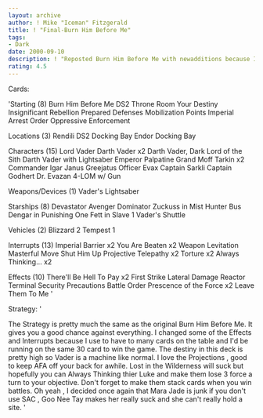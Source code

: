```yaml
---
layout: archive
author: ! Mike "Iceman" Fitzgerald
title: ! "Final-Burn Him Before Me"
tags:
- Dark
date: 2000-09-10
description: ! "Reposted Burn Him Before Me with newadditions because I F'ed it up lasttime."
rating: 4.5
---
```

Cards: 

'Starting (8)
Burn Him Before Me
DS2  Throne Room
Your Destiny
Insignificant Rebellion
Prepared Defenses
Mobilization Points
Imperial Arrest Order
Oppressive Enforcement

Locations (3)
Rendili
DS2  Docking Bay
Endor  Docking Bay

Characters (15)
Lord Vader
Darth Vader x2
Darth Vader, Dark Lord of the Sith
Darth Vader with Lightsaber
Emperor Palpatine
Grand Moff Tarkin x2
Commander Igar
Janus Greejatus
Officer Evax
Captain Sarkli
Captain Godhert
Dr. Evazan
4-LOM w/ Gun

Weapons/Devices (1)
Vader's Lightsaber

Starships (8)
Devastator
Avenger
Dominator
Zuckuss in Mist Hunter
Bus
Dengar in Punishing One
Fett in Slave 1
Vader's Shuttle

Vehicles (2)
Blizzard 2
Tempest 1

Interrupts (13)
Imperial Barrier x2
You Are Beaten x2
Weapon Levitation
Masterful Move
Shut Him Up
Projective Telepathy x2
Torture x2
Always Thinking... x2

Effects (10)
There'll Be Hell To Pay x2
First Strike
Lateral Damage
Reactor Terminal
Security Precautions
Battle Order
Prescence of the Force x2
Leave Them To Me
'

Strategy: '

The Strategy is pretty much the same as the
original Burn Him Before Me. It gives you a
good chance against everything. I changed
some of the Effects and Interrupts because
I use to have to many cards on the table and
I'd be running on the same 30 card to win
the game. The destiny in this deck is pretty
high so Vader is a machine like normal.
I love the Projections , good to keep AFA
off your back for awhile. Lost in the
Wilderness will suck but hopefully you can
Always Thinking thier Luke and make them
lose 3 force a turn to your objective.
Don't forget to make them stack cards when you
win battles. Oh yeah , I decided once again
that Mara Jade is junk if you don't use SAC ,
Goo Nee Tay makes her really suck and she
can't really hold a site. '